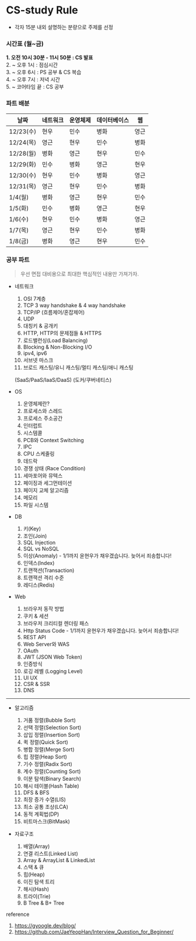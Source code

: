 # CS-study Rule

- 각자 15분 내외 설명하는 분량으로 주제를 선정

### 시간표 (월~금)

**1. 오전 10시 30분 - 11시 50분 : CS 발표**<br>
2. ~ 오후 1시 : 점심시간<br>
3. ~ 오후 6시 : PS 공부 & CS 복습<br>
4. ~ 오후 7시 : 저녁 시간<br>
5. ~ 코어타임 끝 : CS 공부<br>

### 파트 배분

|날짜|네트워크|운영체제|데이터베이스|웹|
|-|-|-|-|-|
|12/23(수)|현우|민수|병화|영근|
|12/24(목)|영근|현우|민수|병화|
|12/28(월)|병화|영근|현우|민수|
|12/29(화)|민수|병화|영근|현우|
|12/30(수)|현우|민수|병화|영근|
|12/31(목)|영근|현우|민수|병화|
|1/4(월)  |병화|영근|현우|민수|
|1/5(화)  |민수|병화|영근|현우|
|1/6(수)  |현우|민수|병화|영근|
|1/7(목)  |영근|현우|민수|병화|
|1/8(금)  |병화|영근|현우|민수|

### 공부 파트
> 우선 면접 대비용으로 최대한 핵심적인 내용만 가져가자.

- 네트워크
    1. OSI 7계층
    2. TCP 3 way handshake & 4 way handshake
    3. TCP/IP (흐름제어/혼잡제어)
    4. UDP
    5. 대칭키 & 공개키
    6. HTTP, HTTP의 문제점들 & HTTPS
    7. 로드밸런싱(Load Balancing)
    8. Blocking & Non-Blocking I/O
    9. ipv4, ipv6
    10. 서브넷 마스크
    11. 브로드 캐스팅/유니 캐스팅/멀티 캐스팅/애니 캐스팅
    
    (SaaS/PaaS/IaaS/DaaS)
    (도커/쿠버네티스)

- OS
    1. 운영체제란?
    2. 프로세스와 스레드
    3. 프로세스 주소공간
    4. 인터럽트
    5. 시스템콜
    6. PCB와 Context Switching
    7. IPC
    8. CPU 스케줄링
    9. 데드락
    10. 경쟁 상태 (Race Condition)
    11. 세마포어와 뮤텍스
    12. 페이징과 세그먼테이션
    13. 페이지 교체 알고리즘
    14. 메모리
    15. 파일 시스템

- DB
    1. 키(Key)
    2. 조인(Join)
    3. SQL Injection
    4. SQL vs NoSQL
    5. 이상(Anomaly) - 1/1까지 윤현우가 채우겠습니다. 늦어서 죄송합니다!
    6. 인덱스(Index)
    7. 트랜잭션(Transaction)
    8. 트랜잭션 격리 수준
    9. 레디스(Redis)

- Web
    1. 브라우저 동작 방법
    2. 쿠키 & 세션
    4. 브라우저 크리티컬 렌더링 패스
    4. Http Status Code - 1/1까지 윤현우가 채우겠습니다. 늦어서 죄송합니다!
    5. REST API
    6. Web Server와 WAS
    7. OAuth
    8. JWT (JSON Web Token)
    9. 인증방식
    10. 로깅 레벨 (Logging Level)
    11. UI UX
    12. CSR & SSR
    13. DNS

---

- 알고리즘
    1. 거품 정렬(Bubble Sort)
    2. 선택 정렬(Selection Sort)
    3. 삽입 정렬(Insertion Sort)
    4. 퀵 정렬(Quick Sort)
    5. 병합 정렬(Merge Sort)
    6. 힙 정렬(Heap Sort)
    7. 기수 정렬(Radix Sort)
    8. 계수 정렬(Counting Sort)
    9. 이분 탐색(Binary Search)
    10. 해시 테이블(Hash Table)
    11. DFS & BFS
    12. 최장 증가 수열(LIS)
    13. 최소 공통 조상(LCA)
    14. 동적 계획법(DP)
    15. 비트마스크(BitMask)

- 자료구조
    1. 배열(Array)
    2. 연결 리스트(Linked List)
    3. Array & ArrayList & LinkedList
    4. 스택 & 큐
    5. 힙(Heap)
    6. 이진 탐색 트리
    7. 해시(Hash)
    8. 트라이(Trie)
    9. B Tree & B+ Tree

reference

1. https://gyoogle.dev/blog/
2. https://github.com/JaeYeopHan/Interview_Question_for_Beginner/
